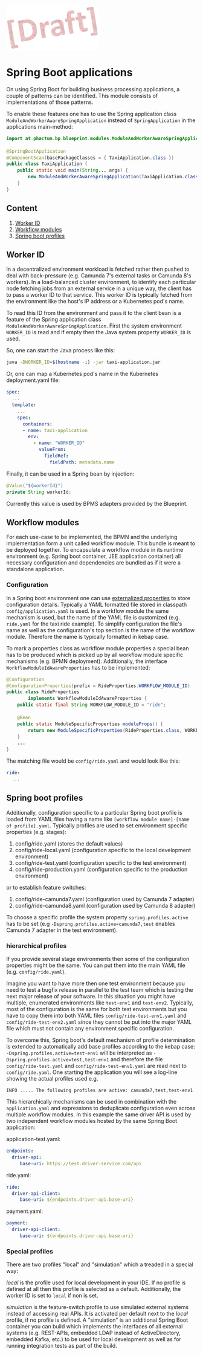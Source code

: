 ![Draft](../../readme/draft.png)
# Spring Boot applications

On using Spring Boot for building business processing applications, a couple of patterns can be identified. This module consists of implementations of those patterns.

To enable these features one has to use the Spring application class `ModuleAndWorkerAwareSpringApplication` instead of `SpringApplication` in the applications main-method:

```java
import at.phactum.bp.blueprint.modules.ModuleAndWorkerAwareSpringApplication;

@SpringBootApplication
@ComponentScan(basePackageClasses = { TaxiApplication.class })
public class TaxiApplication {
    public static void main(String... args) {
        new ModuleAndWorkerAwareSpringApplication(TaxiApplication.class).run(args);
    }
}
```

## Content

1. [Worker ID](#worker-id)
1. [Workflow modules](#workflow-modules)
1. [Spring boot profiles](#spring-boot-profiles)

## Worker ID

In a decentralized environment workload is fetched rather then pushed to deal with back-pressure (e.g. Camunda 7's external tasks or Camunda 8's workers). In a load-balanced cluster environment, to identify each particular node fetching jobs from an external service in a unique way, the client has to pass a worker ID to that service. This worker ID is typically fetched from the environment like the host's IP address or a Kubernetes pod's name.

To read this ID from the environment and pass it to the client bean is a feature of the Spring application class `ModuleAndWorkerAwareSpringApplication`. First the system environment `WORKER_ID` is read and if empty then the Java system property `WORKER_ID` is used.

So, one can start the Java process like this: 

```sh
java -DWORKER_ID=$(hostname -i) -jar taxi-application.jar
```

Or, one can map a Kubernetes pod's name in the Kubernetes deployment.yaml file:

```yaml
spec:
  ...
  template:
    ...
    spec:
      containers:
      - name: taxi-application
        env:
          - name: "WORKER_ID"
            valueFrom:
              fieldRef:
                fieldPath: metadata.name
```

Finally, it can be used in a Spring bean by injection:

```java
@Value("${workerId}")
private String workerId;
```

Currently this value is used by BPMS adapters provided by the Blueprint.

## Workflow modules

For each use-case to be implemented, the BPMN and the underlying implementation form a unit called workflow module. This bundle is meant to be deployed together. To encapsulate a workflow module in its runtime environment (e.g. Spring boot container, JEE application container) all necessary configuration and dependencies are bundled as if it were a standalone application.

### Configuration

In a Spring boot environment one can use [externalized properties](https://www.baeldung.com/spring-yaml) to store configuration details. Typically a YAML formatted file stored in classpath `config/application.yaml` is used. In a workflow module the same mechanism is used, but the name of the YAML file is customized (e.g. `ride.yaml` for the taxi ride example). To simplify configuration the file's name as well as the configuration's top section is the name of the workflow module. Therefore the name is typically formatted in kebap case.

To mark a properties class as workflow module properties a special bean has to be produced which is picked up by all workflow module specific mechanisms (e.g. BPMN deployment). Additionally, the interface `WorkflowModuleIdAwareProperties` has to be implemented:

```java
@Configuration
@ConfigurationProperties(prefix = RideProperties.WORKFLOW_MODULE_ID)
public class RideProperties
        implements WorkflowModuleIdAwareProperties {
    public static final String WORKFLOW_MODULE_ID = "ride";

    @Bean
    public static ModuleSpecificProperties moduleProps() {
        return new ModuleSpecificProperties(RideProperties.class, WORKFLOW_MODULE_ID);
    }
    ...
}
```

The matching file would be `config/ride.yaml` and would look like this:

```yaml
ride:
  ...
```

## Spring boot profiles

Additionally, configuration specific to a particular Spring boot profile is loaded from YAML files having a name like `[workflow module name]-[name of profile].yaml`. Typically profiles are used to set environment specific properties (e.g. stages):

1. config/ride.yaml (stores the default values)
1. config/ride-local.yaml (configuration specific to the local development environment)
1. config/ride-test.yaml (configuration specific to the test environment)
1. config/ride-production.yaml (configuration specific to the production environment)

or to establish feature switches:

1. config/ride-camunda7.yaml (configuration used by Camunda 7 adapter)
1. config/ride-camunda8.yaml (configuration used by Camunda 8 adapter)

To choose a specific profile the system property `spring.profiles.active` has to be set (e.g `-Dspring.profiles.active=camunda7,test` enables Camunda 7 adapter in the test environment).

### hierarchical profiles

If you provide several stage environments then some of the configuration properties might be the same. You can put them into the main YAML file (e.g. `config/ride.yaml`).

Imagine you want to have more then one test environment because you need to test a bugfix release in parallel to the test team which is testing the next major release of your software. In this situation you might have multiple, enumerated environments like `test-env1` and `test-env2`. Typically, most of the configuration is the same for both test environments but you have to copy them into both YAML files `config/ride-test-env1.yaml` and `config/ride-test-env2.yaml` since they cannot be put into the major YAML file which must not contain any environment specific configuration.

To overcome this, Spring boot's default mechanism of profile determination is extended to automatically add base profiles according to the kebap case: `-Dspring.profiles.active=test-env1` will be interpreted as `-Dspring.profiles.active=test,test-env1` and therefore the file `config/ride-test.yaml` and `config/ride-test-env1.yaml` are read next to `config/ride.yaml`. One starting the application you will see a log-line showing the actual profiles used e.g.

```
INFO ..... The following profiles are active: camunda7,test,test-env1
```

This hierarchically mechanisms can be used in combination with the `application.yaml` and expressions to deduplicate configuration even across multiple workflow modules. In this example the same driver API is used by two independent workflow modules hosted by the same Spring Boot application:

application-test.yaml:

```yaml
endpoints:
  driver-api:
     base-uri: https://test.driver-service.com/api
```

ride.yaml:

```yaml
ride:
  driver-api-client:
     base-uri: ${endpoints.driver-api.base-uri}
```

payment.yaml:

```yaml
payment:
  driver-api-client:
     base-uri: ${endpoints.driver-api.base-uri}
```

### Special profiles

There are two profiles "local" and "simulation" which a treaded in a special way:

*local* is the profile used for local development in your IDE. If no profile is defined at all then this profile is selected as a default. Additionally, the worker ID is set to `local` if non is set.

*simulation* is the feature-switch profile to use simulated external systems instead of accessing real APIs. It is activated per default next to the *local* profile, if no profile is defined. A "simulation" is an additional Spring Boot container you can build which implements the interfaces of all external systems (e.g. REST-APIs, embedded LDAP instead of ActiveDirectory, embedded Kafka, etc.) to be used for local development as well as for running integration tests as part of the build.
